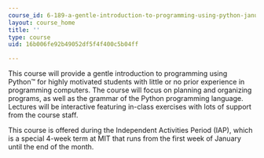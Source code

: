 ```yaml
---
course_id: 6-189-a-gentle-introduction-to-programming-using-python-january-iap-2008
layout: course_home
title: ''
type: course
uid: 16b006fe92b49052df5f4f400c5b04ff

---
```

This course will provide a gentle introduction to programming using Python™ for highly motivated students with little or no prior experience in programming computers. The course will focus on planning and organizing programs, as well as the grammar of the Python programming language. Lectures will be interactive featuring in-class exercises with lots of support from the course staff.

This course is offered during the Independent Activities Period (IAP), which is a special 4-week term at MIT that runs from the first week of January until the end of the month.
